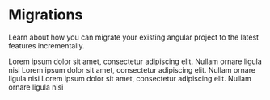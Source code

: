# Migrations

Learn about how you can migrate your existing angular project to the latest features incrementally.

<docs-card-container>
  <docs-card title="Standalone" link="Migrate now" href="reference/migrations/standalone">
    Lorem ipsum dolor sit amet, consectetur adipiscing elit. Nullam ornare ligula nisi
  </docs-card>
  <docs-card title="`ModuleWithProviders`" link="Migrate now" href="reference/migrations/module-with-providers">
    Lorem ipsum dolor sit amet, consectetur adipiscing elit. Nullam ornare ligula nisi
  </docs-card>
  <docs-card title="Typed Forms" link="Migrate now" href="reference/migrations/typed-forms">
    Lorem ipsum dolor sit amet, consectetur adipiscing elit. Nullam ornare ligula nisi
  </docs-card>
</docs-card-container>
